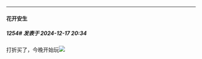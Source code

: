 ﻿
*****

####  花开安生  
##### 1254#       发表于 2024-12-17 20:34

打折买了，今晚开始玩<img src="https://static.saraba1st.com/image/smiley/face2017/033.png" referrerpolicy="no-referrer">

